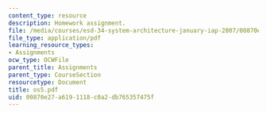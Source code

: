 ```yaml
---
content_type: resource
description: Homework assignment.
file: /media/courses/esd-34-system-architecture-january-iap-2007/00870e27a6191118c0a2db765357475f_os5.pdf
file_type: application/pdf
learning_resource_types:
- Assignments
ocw_type: OCWFile
parent_title: Assignments
parent_type: CourseSection
resourcetype: Document
title: os5.pdf
uid: 00870e27-a619-1118-c0a2-db765357475f
---
```

